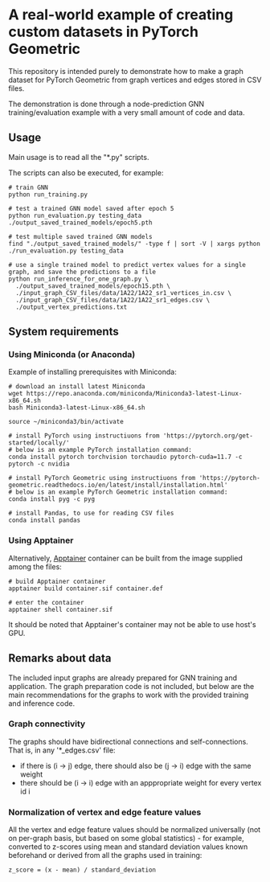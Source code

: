 # A real-world example of creating custom datasets in PyTorch Geometric

This repository is intended purely to demonstrate how to make a graph dataset for PyTorch Geometric from graph vertices and edges stored in CSV files.

The demonstration is done through a node-prediction GNN training/evaluation example with a very small amount of code and data.

## Usage

Main usage is to read all the "*.py" scripts.

The scripts can also be executed, for example:

	# train GNN
    python run_training.py
    
    # test a trained GNN model saved after epoch 5
    python run_evaluation.py testing_data ./output_saved_trained_models/epoch5.pth
    
    # test multiple saved trained GNN models
    find "./output_saved_trained_models/" -type f | sort -V | xargs python ./run_evaluation.py testing_data
    
    # use a single trained model to predict vertex values for a single graph, and save the predictions to a file
    python run_inference_for_one_graph.py \
      ./output_saved_trained_models/epoch15.pth \
      ./input_graph_CSV_files/data/1A22/1A22_sr1_vertices_in.csv \
      ./input_graph_CSV_files/data/1A22/1A22_sr1_edges.csv \
      ./output_vertex_predictions.txt

## System requirements

### Using Miniconda (or Anaconda)

Example of installing prerequisites with Miniconda:

    # download an install latest Miniconda
    wget https://repo.anaconda.com/miniconda/Miniconda3-latest-Linux-x86_64.sh
    bash Miniconda3-latest-Linux-x86_64.sh
    
    source ~/miniconda3/bin/activate
    
    # install PyTorch using instructiuons from 'https://pytorch.org/get-started/locally/'
    # below is an example PyTorch installation command:
    conda install pytorch torchvision torchaudio pytorch-cuda=11.7 -c pytorch -c nvidia
    
    # install PyTorch Geometric using instructiuons from 'https://pytorch-geometric.readthedocs.io/en/latest/install/installation.html'
    # below is an example PyTorch Geometric installation command:
    conda install pyg -c pyg
    
    # install Pandas, to use for reading CSV files
    conda install pandas

### Using Apptainer

Alternatively, [Apptainer](https://apptainer.org) container can be built from the image supplied among the files:

    # build Apptainer container
    apptainer build container.sif container.def
    
    # enter the container
    apptainer shell container.sif

It should be noted that Apptainer's container may not be able to use host's GPU.

## Remarks about data

The included input graphs are already prepared for GNN training and application.
The graph preparation code is not included, but below are the main recommendations for the graphs to work with the provided training and inference code.

### Graph connectivity

The graphs should have bidirectional connections and self-connections.
That is, in any '*_edges.csv' file:

 * if there is (i -> j) edge, there should also be (j -> i) edge with the same weight
 * there should be (i -> i) edge with an apppropriate weight for every vertex id i

### Normalization of vertex and edge feature values

All the vertex and edge feature values should be normalized universally (not on per-graph basis, but based on some global statistics) - for example, converted to z-scores using mean and standard deviation values known beforehand or derived from all the graphs used in training:

    z_score = (x - mean) / standard_deviation

